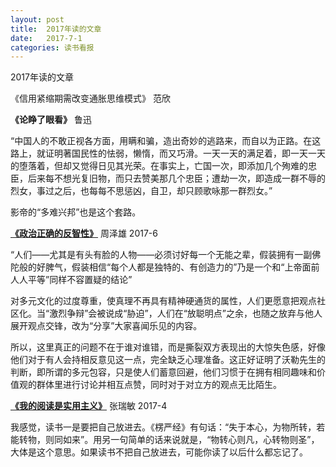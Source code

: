 ```yaml
---
layout: post
title:  2017年读的文章
date:   2017-7-1
categories: 读书看报
---
```



2017年读的文章

《信用紧缩期需改变通胀思维模式》  范欣

**《论睁了眼看》**  鲁迅

“中国人的不敢正视各方面，用瞒和骗，造出奇妙的逃路来，而自以为正路。在这路上，就证明著国民性的怯弱，懒惰，而又巧滑。一天一天的满足着，即一天一天的堕落着，但却又觉得日见其光荣。在事实上，亡国一次，即添加几个殉难的忠臣，后来每不想光复旧物，而只去赞美那几个忠臣；遭劫一次，即造成一群不辱的烈女，事过之后，也每每不思惩凶，自卫，却只顾歌咏那一群烈女。”

影帝的“多难兴邦”也是这个套路。

<!--more-->

**[《政治正确的反智性》](http://www.eeo.com.cn/2017/0621/306945.shtml)**  周泽雄 2017-6

“人们——尤其是有头有脸的人物——必须讨好每一个无能之辈，假装拥有一副佛陀般的好脾气，假装相信“每个人都是独特的、有创造力的”乃是一个和“上帝面前人人平等”同样不容置疑的结论”

对多元文化的过度尊重，使真理不再具有精神硬通货的属性，人们更愿意把观点社区化。当“激烈争辩”会被说成“胁迫”，人们在“放聪明点”之余，也随之放弃与他人展开观点交锋，改为“分享”大家喜闻乐见的内容。

所以，这里真正的问题不在于谁对谁错，而是撕裂双方表现出的大惊失色感，好像他们对于有人会持相反意见这一点，完全缺乏心理准备。这正好证明了沃勒先生的判断，即所谓的多元包容，只是使人们蓄意回避，他们习惯于在拥有相同趣味和价值观的群体里进行讨论并相互点赞，同时对于对立方的观点无比陌生。

**[《我的阅读是实用主义》](http://www.eeo.com.cn/2017/0421/302951.shtml)** 张瑞敏 2017-4


我感觉，读书一是要把自己放进去。《楞严经》有句话：“失于本心，为物所转，若能转物，则同如来”。用另一句简单的话来说就是，“物转心则凡，心转物则圣”，大体是这个意思。如果读书不把自己放进去，可能你读了以后什么都忘记了。

